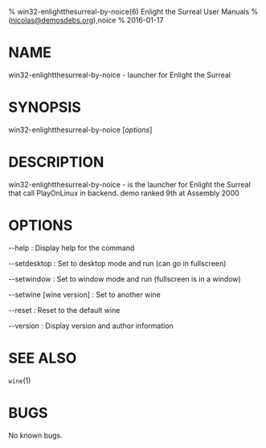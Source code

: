 % win32-enlightthesurreal-by-noice(6) Enlight the Surreal User Manuals
%  (nicolas@demosdebs.org),noice
% 2016-01-17

# NAME
win32-enlightthesurreal-by-noice - launcher for Enlight the Surreal

# SYNOPSIS
win32-enlightthesurreal-by-noice [*options*]

# DESCRIPTION
win32-enlightthesurreal-by-noice - is the launcher for Enlight the Surreal that call PlayOnLinux in backend.
demo ranked 9th at Assembly 2000

# OPTIONS
\--help
:   Display help for the command

\--setdesktop
:   Set to desktop mode and run (can go in fullscreen)

\--setwindow
:   Set to window mode and run (fullscreen is in a window)

\--setwine [wine version]
:   Set to another wine

\--reset
:   Reset to the default wine

\--version
:   Display version and author information

# SEE ALSO
`wine`(1)

# BUGS
No known bugs.
